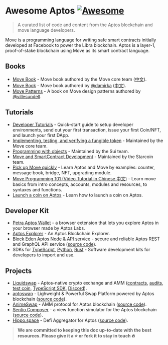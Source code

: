 # Awesome Aptos [![Awesome](https://awesome.re/badge.svg)](https://awesome.re)

> A curated list of code and content from the Aptos blockchain and move language developers.

Move is a programming language for writing safe smart contracts initially developed at Facebook to power the Libra blockchain. Aptos is a layer-1, proof-of-stake blockchain using Move as its smart contract language.


## Books

- [Move Book](https://move-language.github.io/move/) - Move book authored by the Move core team ([中文](https://github.com/move-language/move/tree/main/language/documentation/book/translations/move-book-zh)).
- [Move Book](https://move-book.com/) - Move book authored by [@damirka](https://github.com/damirka) ([中文](https://move-book.com/cn/)).
- [Move Patterns](https://www.move-patterns.com/) - A book on Move design patterns authored by [@villesundell](https://github.com/villesundell).

## Tutorials

- [Developer Tutorials](https://aptos.dev/tutorials/aptos-quickstarts) - Quick-start guide to setup developer environments, send out your first transaction, issue your first Coin/NFT, and launch your first DApp.
- [Implementing, testing, and verifying a fungible token](https://github.com/move-language/move/tree/main/language/documentation/tutorial) - Maintained by the Move core team.
- [Programming with objects](https://docs.sui.io/build/programming-with-objects) - Maintained by the Sui team.
- [Move and SmartContract Development](https://starcoinorg.github.io/starcoin-cookbook/docs/move/) - Maintained by the Starcoin team.
- [Pick up Move quickly](https://github.com/x24870/move_fastly) - Learn Aptos and Move by examples: counter, message book, bridge, NFT, upgrading module.
- [Move Programming 101 (Video Tutorial in Chinese 中文)](https://www.youtube.com/watch?v=p7FhvgBv0dA) - Learn move basics from intro concepts, accounts, modules and resources, to syntaxes and functions. 
- [Launch a coin on Aptos](https://www.vivek.biz/posts/create-a-coin-on-aptos-using-move/) - Learn how to launch a coin on Aptos.

## Developer Kit

- [Petra Aptos Wallet](https://chrome.google.com/webstore/detail/petra-aptos-wallet/ejjladinnckdgjemekebdpeokbikhfci) -  a browser extension that lets you explore Aptos in your browser made by Aptos Labs.
- [Aptos Explorer](https://explorer.aptoslabs.com/) - An Aptos Blockchain Explorer.
- [Block Eden Aptos Node & API service](http://blockeden.xyz/) - secure and reliable Aptos REST and GraphQL API service ([source code](https://github.com/BlockEdenHQ/web-blockeden-home)).
- SDKs for [TypeScript](https://aptos.dev/sdks/ts-sdk/index), [Python](https://aptos.dev/sdks/python-sdk), [Rust](https://aptos.dev/sdks/rust-sdk) - Software development kits for developers to import and use.

## Projects

- [Liquidswap](https://liquidswap.com) - Aptos-native crypto exchange and AMM ([contracts](https://github.com/pontem-network/liquidswap), [audits](https://docs.liquidswap.com/#security-audits), [test coin](https://github.com/pontem-network/test-coins), [TypeScript SDK](https://github.com/pontem-network/liquidswap-sdk), [Discord](https://discord.gg/44QgPFHYqs)).
- [aptoswap](https://aptoswap.net/) - Lighweight & Powerful Swap Platform powered by Aptos blockchain ([source code](https://github.com/vividnetwork)).
- [AnimeSwap](https://animeswap.org/) - AMM protocol for Aptos blockchain ([source code](https://github.com/AnimeSwap/v1-core)).
- [Sentio Composer](http://composer.sentio.xyz/) - a view function simulator for the Aptos blockchain ([source code](https://github.com/sentioxyz/sentio-composer)).
- [Hippo.space](https://hippo.space/) - Defi Aggregator for Aptos ([source code](https://github.com/hippospace)).

> **We are committed to keeping this doc up-to-date with the best resources. Please give it a ⭐️ or fork it to stay in touch 🔥**

